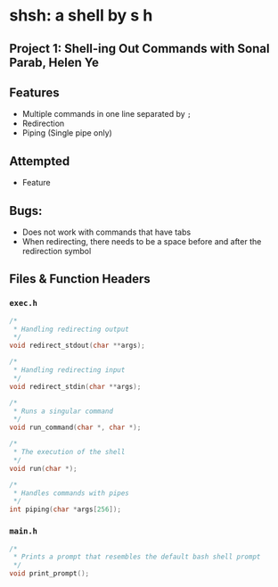 # shsh: a shell by s h

## Project 1: Shell-ing Out Commands with Sonal Parab, Helen Ye

## Features
* Multiple commands in one line separated by `;`
* Redirection
* Piping (Single pipe only)

## Attempted
* Feature

## Bugs:
* Does not work with commands that have tabs
* When redirecting, there needs to be a space before and after the redirection symbol

## Files & Function Headers

### `exec.h`
```c
/*
 * Handling redirecting output
 */
void redirect_stdout(char **args);

/*
 * Handling redirecting input
 */
void redirect_stdin(char **args);

/*
 * Runs a singular command
 */
void run_command(char *, char *);

/*
 * The execution of the shell
 */
void run(char *);

/*
 * Handles commands with pipes
 */
int piping(char *args[256]);
```

### `main.h`
```c
/*
 * Prints a prompt that resembles the default bash shell prompt
 */
void print_prompt();
```
